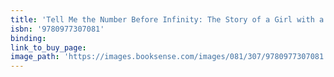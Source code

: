 ```yaml
---
title: 'Tell Me the Number Before Infinity: The Story of a Girl with a Quirky Mind, an Eccentric Family, and Oh Yes, a Disability'
isbn: '9780977307081'
binding:
link_to_buy_page:
image_path: 'https://images.booksense.com/images/081/307/9780977307081.jpg'
---
```




